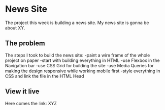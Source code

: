 # News Site

The project this week is building a news site.
My news site is gonna be about XY.

## The problem

The steps I took to build the news site:
-paint a wire frame of the whole project on paper
-start with building everything in HTML
    -use Flexbox in the Navigation bar
    -use CSS Grid for building the site
    -use Media Queries for making the design responsive while working mobile first
-style everything in CSS and link the file in the HTML Head

## View it live
Here comes the link: XYZ
